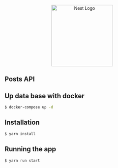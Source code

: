 <p align="center">
  <a href="http://nestjs.com/" target="blank"><img src="https://nestjs.com/img/logo-small.svg" width="200" alt="Nest Logo" /></a>
</p>

## Posts API

## Up data base with docker
```bash
$ docker-compose up -d
```

## Installation

```bash
$ yarn install
```

## Running the app

```bash
$ yarn run start
```
